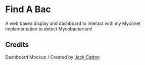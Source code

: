 # Find A Bac #

A web based display and dashboard to interact with my Myconet implementation to detect Mycobacterium!



## Credits ##

Dashboard Mockup / Created by [Jack Catton](https://github.com/jackcattonlua)

